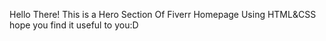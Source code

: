 Hello There!
This is a Hero Section Of Fiverr Homepage Using HTML&CSS hope you find it useful to you:D 

